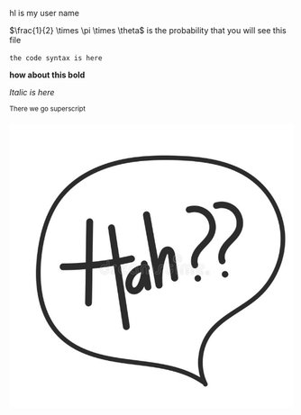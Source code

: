 hl is my user name

$\frac{1}{2} \times \pi \times \theta$ is the probability that you will see this file

`the code syntax is here`

**how about this bold**

*Italic is here*

<sup>There we go superscript</sup>

![Image](demo.jpg)
